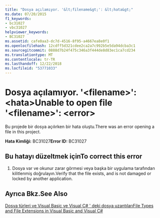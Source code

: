 ```yaml
---
title: "Dosya açılamıyor. '&lt;filename&gt;': &lt;hata&gt;"
ms.date: 07/20/2015
f1_keywords:
- bc31027
- vbc31027
helpviewer_keywords:
- BC31027
ms.assetid: cafe0aa3-dc7d-4516-8f95-a4667ea8e0f1
ms.openlocfilehash: 12cdff5d321cdee2ca2a7c992b5e5da94dcba3c1
ms.sourcegitcommit: 0888d7b24f475c346a3f444de8d83ec1ca7cd234
ms.translationtype: MT
ms.contentlocale: tr-TR
ms.lasthandoff: 12/22/2018
ms.locfileid: "53771033"
---
```

# <a name="unable-to-open-file-ltfilenamegt-lterrorgt"></a><span data-ttu-id="1a3cd-102">Dosya açılamıyor. '&lt;filename&gt;': &lt;hata&gt;</span><span class="sxs-lookup"><span data-stu-id="1a3cd-102">Unable to open file '&lt;filename&gt;': &lt;error&gt;</span></span>
<span data-ttu-id="1a3cd-103">Bu projede bir dosya açılırken bir hata oluştu.</span><span class="sxs-lookup"><span data-stu-id="1a3cd-103">There was an error opening a file in this project.</span></span>  
  
 <span data-ttu-id="1a3cd-104">**Hata Kimliği:** BC31027</span><span class="sxs-lookup"><span data-stu-id="1a3cd-104">**Error ID:** BC31027</span></span>  
  
## <a name="to-correct-this-error"></a><span data-ttu-id="1a3cd-105">Bu hatayı düzeltmek için</span><span class="sxs-lookup"><span data-stu-id="1a3cd-105">To correct this error</span></span>  
  
1.  <span data-ttu-id="1a3cd-106">Dosya var ve okunur zarar görmesi veya başka bir uygulama tarafından kilitlenmiş doğrulayın.</span><span class="sxs-lookup"><span data-stu-id="1a3cd-106">Verify that the file exists, and is not damaged or locked by another application.</span></span>  
  
## <a name="see-also"></a><span data-ttu-id="1a3cd-107">Ayrıca Bkz.</span><span class="sxs-lookup"><span data-stu-id="1a3cd-107">See Also</span></span>  
 [<span data-ttu-id="1a3cd-108">Dosya türleri ve Visual Basic ve Visual C# ' deki dosya uzantıları</span><span class="sxs-lookup"><span data-stu-id="1a3cd-108">File Types and File Extensions in Visual Basic and Visual C#</span></span>](https://msdn.microsoft.com/library/f793852c-da06-4d52-a826-65f635844772)
